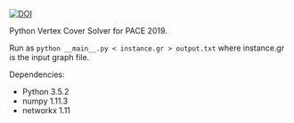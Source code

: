 [![DOI](https://zenodo.org/badge/185641693.svg)](https://zenodo.org/badge/latestdoi/185641693)

Python Vertex Cover Solver for PACE 2019.

Run as `python __main__.py < instance.gr > output.txt` where instance.gr is the input graph file.

Dependencies:
* Python 3.5.2
* numpy 1.11.3
* networkx 1.11
